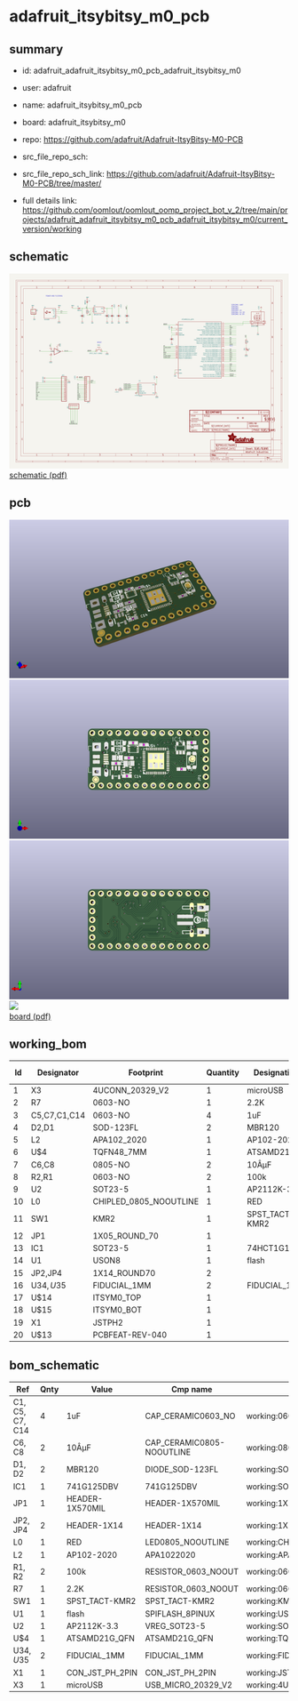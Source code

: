 # adafruit_itsybitsy_m0_pcb
 
## summary 
* id: adafruit_adafruit_itsybitsy_m0_pcb_adafruit_itsybitsy_m0
* user: adafruit
* name: adafruit_itsybitsy_m0_pcb
* board: adafruit_itsybitsy_m0
* repo: https://github.com/adafruit/Adafruit-ItsyBitsy-M0-PCB



* src_file_repo_sch: 
* src_file_repo_sch_link: https://github.com/adafruit/Adafruit-ItsyBitsy-M0-PCB/tree/master/
* full details link: https://github.com/oomlout/oomlout_oomp_project_bot_v_2/tree/main/projects/adafruit_adafruit_itsybitsy_m0_pcb_adafruit_itsybitsy_m0/current_version/working  

## schematic  
![](working_schematic_600.png)  
[schematic (pdf)](working_schematic.pdf) 






















## pcb  
![](working_3d_600.png) 
![](working_3d_front_600.png)  
![](working_3d_back_600.png)  
![](working_600.png)  
[board (pdf)](working.pdf)  

## working_bom
| Id | Designator | Footprint | Quantity | Designation | Supplier and ref |  | None | 
| --- | --- | --- | --- | --- | --- | --- | --- | 
| 1 | X3 | 4UCONN_20329_V2 | 1 | microUSB |  |  | [''] | 
| 2 | R7 | 0603-NO | 1 | 2.2K |  |  | [''] | 
| 3 | C5,C7,C1,C14 | 0603-NO | 4 | 1uF |  |  | [''] | 
| 4 | D2,D1 | SOD-123FL | 2 | MBR120 |  |  | [''] | 
| 5 | L2 | APA102_2020 | 1 | AP102-2020 |  |  | [''] | 
| 6 | U$4 | TQFN48_7MM | 1 | ATSAMD21G18 |  |  | [''] | 
| 7 | C6,C8 | 0805-NO | 2 | 10ÂµF |  |  | [''] | 
| 8 | R2,R1 | 0603-NO | 2 | 100k |  |  | [''] | 
| 9 | U2 | SOT23-5 | 1 | AP2112K-3.3 |  |  | [''] | 
| 10 | L0 | CHIPLED_0805_NOOUTLINE | 1 | RED |  |  | [''] | 
| 11 | SW1 | KMR2 | 1 | SPST_TACT-KMR2 |  |  | [''] | 
| 12 | JP1 | 1X05_ROUND_70 | 1 |  |  |  | [''] | 
| 13 | IC1 | SOT23-5 | 1 | 74HCT1G125 |  |  | [''] | 
| 14 | U1 | USON8 | 1 | flash |  |  | [''] | 
| 15 | JP2,JP4 | 1X14_ROUND70 | 2 |  |  |  | [''] | 
| 16 | U$34,U$35 | FIDUCIAL_1MM | 2 | FIDUCIAL_1MM |  |  | [''] | 
| 17 | U$14 | ITSYM0_TOP | 1 |  |  |  | [''] | 
| 18 | U$15 | ITSYM0_BOT | 1 |  |  |  | [''] | 
| 19 | X1 | JSTPH2 | 1 |  |  |  | [''] | 
| 20 | U$13 | PCBFEAT-REV-040 | 1 |  |  |  | [''] | 


## bom_schematic
| Ref | Qnty | Value | Cmp name | Footprint | Description | Vendor | DNP | 
| --- | --- | --- | --- | --- | --- | --- | --- | 
| C1, C5, C7, C14 | 4 | 1uF | CAP_CERAMIC0603_NO | working:0603-NO |  |  |  | 
| C6, C8 | 2 | 10ÂµF | CAP_CERAMIC0805-NOOUTLINE | working:0805-NO |  |  |  | 
| D1, D2 | 2 | MBR120 | DIODE_SOD-123FL | working:SOD-123FL |  |  |  | 
| IC1 | 1 | 741G125DBV | 741G125DBV | working:SOT23-5 |  |  |  | 
| JP1 | 1 | HEADER-1X570MIL | HEADER-1X570MIL | working:1X05_ROUND_70 |  |  |  | 
| JP2, JP4 | 2 | HEADER-1X14 | HEADER-1X14 | working:1X14_ROUND70 |  |  |  | 
| L0 | 1 | RED | LED0805_NOOUTLINE | working:CHIPLED_0805_NOOUTLINE |  |  |  | 
| L2 | 1 | AP102-2020 | APA1022020 | working:APA102_2020 |  |  |  | 
| R1, R2 | 2 | 100k | RESISTOR_0603_NOOUT | working:0603-NO |  |  |  | 
| R7 | 1 | 2.2K | RESISTOR_0603_NOOUT | working:0603-NO |  |  |  | 
| SW1 | 1 | SPST_TACT-KMR2 | SPST_TACT-KMR2 | working:KMR2 |  |  |  | 
| U1 | 1 | flash | SPIFLASH_8PINUX | working:USON8 |  |  |  | 
| U2 | 1 | AP2112K-3.3 | VREG_SOT23-5 | working:SOT23-5 |  |  |  | 
| U$4 | 1 | ATSAMD21G_QFN | ATSAMD21G_QFN | working:TQFN48_7MM |  |  |  | 
| U$34, U$35 | 2 | FIDUCIAL_1MM | FIDUCIAL_1MM | working:FIDUCIAL_1MM |  |  |  | 
| X1 | 1 | CON_JST_PH_2PIN | CON_JST_PH_2PIN | working:JSTPH2 |  |  |  | 
| X3 | 1 | microUSB | USB_MICRO_20329_V2 | working:4UCONN_20329_V2 |  |  |  | 



